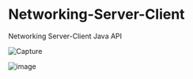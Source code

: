 # Networking-Server-Client
Networking Server-Client Java API


![Capture](https://user-images.githubusercontent.com/24220136/234189747-402b0ed9-cfb7-471c-8bb7-97bd56b98769.PNG)


![image](https://user-images.githubusercontent.com/24220136/234188058-dac6fc14-328b-4d62-9db2-79d90063d92c.png)


